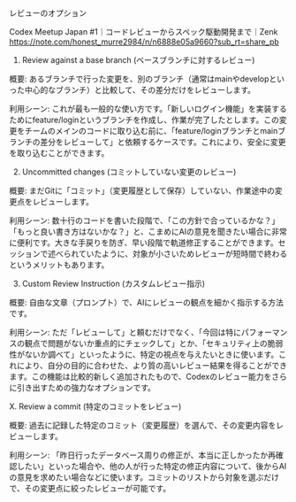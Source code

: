 レビューのオプション

Codex Meetup Japan #1｜コードレビューからスペック駆動開発まで｜Zenk
https://note.com/honest_murre2984/n/n6888e05a9660?sub_rt=share_pb

1. Review against a base branch (ベースブランチに対するレビュー)

概要: あるブランチで行った変更を、別のブランチ（通常はmainやdevelopといった中心的なブランチ）と比較して、その差分だけをレビューします。

利用シーン: これが最も一般的な使い方です。「新しいログイン機能」を実装するためにfeature/loginというブランチを作成し、作業が完了したとします。この変更をチームのメインのコードに取り込む前に、「feature/loginブランチとmainブランチの差分をレビューして」と依頼するケースです。これにより、安全に変更を取り込むことができます。



2. Uncommitted changes (コミットしていない変更のレビュー)

概要: まだGitに「コミット」（変更履歴として保存）していない、作業途中の変更点をレビューします。

利用シーン: 数十行のコードを書いた段階で、「この方針で合っているかな？」「もっと良い書き方はないかな？」と、こまめにAIの意見を聞きたい場合に非常に便利です。大きな手戻りを防ぎ、早い段階で軌道修正することができます。セッションで述べられていたように、対象が小さいためレビューが短時間で終わるというメリットもあります。



3. Custom Review Instruction (カスタムレビュー指示)

概要: 自由な文章（プロンプト）で、AIにレビューの観点を細かく指示する方法です。

利用シーン: ただ「レビューして」と頼むだけでなく、「今回は特にパフォーマンスの観点で問題がないか重点的にチェックして」とか、「セキュリティ上の脆弱性がないか調べて」といったように、特定の視点を与えたいときに使います。これにより、自分の目的に合わせた、より質の高いレビュー結果を得ることができます。この機能は比較的新しく追加されたもので、Codexのレビュー能力をさらに引き出すための強力なオプションです。

X. Review a commit (特定のコミットをレビュー)

概要: 過去に記録した特定のコミット（変更履歴）を選んで、その変更内容をレビューします。

利用シーン: 「昨日行ったデータベース周りの修正が、本当に正しかったか再確認したい」といった場合や、他の人が行った特定の修正内容について、後からAIの意見を求めたい場合などに使います。コミットのリストから対象を選ぶだけで、その変更点に絞ったレビューが可能です。


